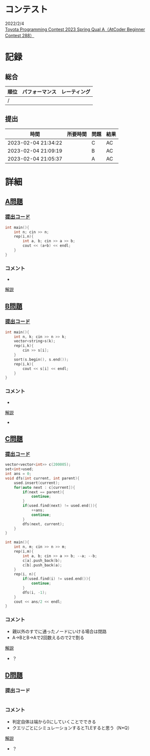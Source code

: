 # コンテスト
2022/2/4<br>
[Toyota Programming Contest 2023 Spring Qual A（AtCoder Beginner Contest 288）](https://atcoder.jp/contests/abc288)

# 記録
## 総合
|  順位  |  パフォーマンス  | レーティング |
| ---- | ---- | ---- |
|   /   |  |  |

## 提出
|  時間  |  所要時間  |  問題  | 結果 |
| ---- | ---- | ---- | ---- |
| 2023-02-04 21:34:22 |  | C | AC |
| 2023-02-04 21:09:19 |  | B | AC |
| 2023-02-04 21:05:37 |  | A | AC |


# 詳細
## [A問題](https://atcoder.jp/contests/abc288/tasks/abc288_a)
### [提出コード](https://atcoder.jp/contests/abc288/submissions/38604592)
```c++
int main(){
    int n; cin >> n;
    rep(i,n){
        int a, b; cin >> a >> b;
        cout << (a+b) << endl;
    }
}
```

### コメント

* 

[解説](https://atcoder.jp/contests/abc288/editorial/5658)


## [B問題](https://atcoder.jp/contests/abc288/tasks/abc288_b)
### [提出コード](https://atcoder.jp/contests/abc288/submissions/38607793)
```c++
int main(){
    int n, k; cin >> n >> k;
    vector<string>s(k);
    rep(i,k){
        cin >> s[i];
    }
    sort(s.begin(), s.end());
    rep(i,k){
        cout << s[i] << endl;
    }
}  
```

### コメント

* 

[解説](https://atcoder.jp/contests/abc288/editorial/5661)

* 


## [C問題](https://atcoder.jp/contests/abc288/tasks/abc288_c)
### [提出コード](https://atcoder.jp/contests/abc288/submissions/38614985)

```c++
vector<vector<int>> c(200005);
set<int>used;
int ans = 0;
void dfs(int current, int parent){
    used.insert(current);
    for(auto next : c[current]){
        if(next == parent){
            continue;
        }
        if(used.find(next) != used.end()){
            ++ans;
            continue;
        }
        dfs(next, current);
    }
}
 
int main(){
    int n, m; cin >> n >> m;
    rep(i,m){
        int a, b; cin >> a >> b; --a; --b;
        c[a].push_back(b);
        c[b].push_back(a);
    }
    rep(i, n){
        if(used.find(i) != used.end()){
            continue;
        }
        dfs(i, -1);
    }
    cout << ans/2 << endl;
}  
```

### コメント
* 親以外のすでに通ったノードにいける場合は閉路
* A→BとB→Aで2回数えるので2で割る

[解説](https://atcoder.jp/contests/abc288/editorial/5662)

* ？


## [D問題](https://atcoder.jp/contests/abc288/tasks/abc288_d)
### 提出コード

```c++

```

### コメント
* 判定自体は端から0にしていくことでできる
* クエリごとにシミュレーションするとTLEすると思う（N*Q）

[解説](https://atcoder.jp/contests/abc288/editorial/5660)

* ？